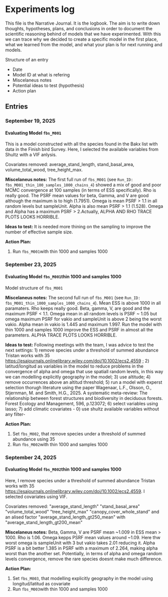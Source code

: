 # Experiments log

This file is the Narrative Journal. It is the logbook. The aim is to write down thoughts, hypotheses, plans, and conclusions in order to document the scientific reasoning behind of models that we have experimented. With this we can trace why we decided to create a specific model in the first place, what we learned from the model, and what your plan is for next running and models.


Structure of an entry

- Date
- Model ID at what is refering
- Miscelaneus notes
- Potential ideas to test (hypothesis)
- Action plan

## Entries

### September 19, 2025
#### Evaluating Model `fbs_M001`

This is a model constructed with all the species found in the Bakx list with data in the Finish bird Survey. Here, I selected the available variables from Shultz with a VIF anlysis. 

Covariates removed: average_stand_length, stand_basal_area, volume_total_wood,   tree_height_max.


**Miscelaneus notes:** The first full run of `fbs_M001` (see `Run_ID: fbs_M001_thin_100_samples_1000_chains_4`) showed a mix of good and poor MCMC convergence at 100 samples (in terms of ESS specifically).  Rho is really good. The PSRF mean values for beta, Gamma, and V are good although the maximum is to high (1.7951). Omega is mean PSRF > 1.1 in all random levels but sampleUnit. Alpha is also mean PSRF > 1.1 (1.528). Omega and Alpha has a maximum PSRF > 2.Actually, ALPHA AND RHO TRACE PLOTS LOOKS HORRIBLE.

**Ideas to test:** It is needed more thining on the sampling to improve the number of effective sample size.

**Action Plan:**
1.  Run `fbs_M001`with thin 1000 and samples 1000

### September 23, 2025
#### Evaluating Model `fbs_M001`thin 1000 and samples 1000

Model structure of `fbs_M001`

**Miscelaneus notes:** The second full run of `fbs_M001` (see `Run_ID: fbs_M001_thin_1000_samples_1000_chains_4`). Mean ESS is above 1000 in all paramaters. Rho keeps really good. Beta, gamma,  V, are good and the maximum PSRF < 1.1. Omega mean in all random levels is PSRF ~ 1.05 but omega maximum PSRF for vakio and sampleUnit is above 2 being the worst vakio. Alpha mean in vakio is 1.445 and maximum 1.997. Run the model with thin 1000 and samples 1000 improve the ESS and PSRF in almost all the parameters. ALPHA TRACE PLOTS LOOKS HORRIBLE.

**Ideas to test:** Following meetings with the team, I was advice to test the next settings: 1) remove species under a threshold of summed abundance Tristan works with 35 https://esajournals.onlinelibrary.wiley.com/doi/10.1002/ecs2.4559 ; 2) latitud/longitud as variables in the model to reduce problems in the convergence of alpha and omega that use spatiall random levels, in this way we can modelling explicitly geography in the model; 3) use altitude; 4) remove occurrences above an altitud threshold; 5) run a model with experst selection thorugh literature using the paper Wagenaar, L.F., Olsson, O., Stjernman, M. and Smith, H.G., 2025. A systematic meta-review: The relationship between forest structures and biodiversity in deciduous forests. Forest Ecology and Management, 596, p.123072; 6) select variables using lasso; 7) add climatic covariates - 0) use shultz available variables without any filter-

**Action Plan:**
1. Set `fbs_M002`, that remove species under a threshold of summed abundance using 35
2. Run `fbs_M002`with thin 1000 and samples 1000

### September 24, 2025
#### Evaluating Model `fbs_M002`thin 1000 and samples 1000

Here, I remove species under a threshold of summed abundance Tristan works with 35 https://esajournals.onlinelibrary.wiley.com/doi/10.1002/ecs2.4559. I selected covariates using VIF. 

Covariates removed: "average_stand_length"     "stand_basal_area"         "volume_total_wood"    "tree_height_max"    "canopy_cover_whole_stand"  and an alised factor "average_stand_length_gt250_mean" with "average_stand_length_gt200_mean"

**Miscelaneus notes:** Beta, Gamma, V are PSRF mean ~1.009 in ESS mean > 1000. Rho is 1.06. Omega kepps PSRF mean values around ~1.09. Here thw worst omega is sampleUnit with 3 but vakio takes 2.01 reducing it. Alpha PSRF is a bit better 1.385 in PSRF with a maximum of 2.264, making alpha worst than the another set. Potentially, in terms of alpha and omega random levels convergence, remove the rare species doesnt make much difference.

**Action Plan:**
1. Set `fbs_M003`, that modelling explicitly geography in the model using longitud/latitud as covariate
2. Run `fbs_M003`with thin 1000 and samples 1000












